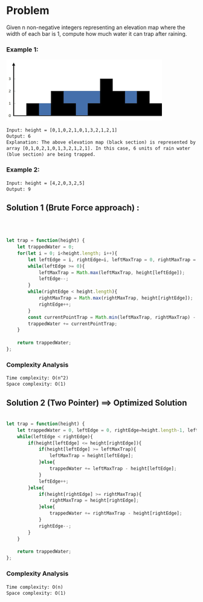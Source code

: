 # Problem

Given n non-negative integers representing an elevation map where the width of each bar is 1, compute how much water it can trap after raining.


### Example 1:

![](./rainwatertrap.png)


    Input: height = [0,1,0,2,1,0,1,3,2,1,2,1]
    Output: 6
    Explanation: The above elevation map (black section) is represented by array [0,1,0,2,1,0,1,3,2,1,2,1]. In this case, 6 units of rain water (blue section) are being trapped.

### Example 2:

    Input: height = [4,2,0,3,2,5]
    Output: 9


## Solution 1 (Brute Force approach) : 
<br>

```javascript

let trap = function(height) {
    let trappedWater = 0;
    for(let i = 0; i<height.length; i++){
        let leftEdge = i, rightEdge=i, leftMaxTrap = 0, rightMaxTrap = 0;
        while(leftEdge >= 0){
            leftMaxTrap = Math.max(leftMaxTrap, height[leftEdge]);
            leftEdge--;
        }
        while(rightEdge < height.length){
            rightMaxTrap = Math.max(rightMaxTrap, height[rightEdge]);
            rightEdge++;
        }
        const currentPointTrap = Math.min(leftMaxTrap, rightMaxTrap) - height[i];
        trappedWater += currentPointTrap;
    }
    
    return trappedWater;
};


```

### Complexity Analysis

    Time complexity: O(n^2)
    Space complexity: O(1)


## Solution 2 (Two Pointer) ==>  Optimized Solution


```javascript

let trap = function(height) {
    let trappedWater = 0, leftEdge = 0, rightEdge=height.length-1, leftMaxTrap = 0, rightMaxTrap = 0;
    while(leftEdge < rightEdge){
        if(height[leftEdge] <= height[rightEdge]){
            if(height[leftEdge] >= leftMaxTrap){
                leftMaxTrap = height[leftEdge];
            }else{
                trappedWater += leftMaxTrap - height[leftEdge]; 
            }
            leftEdge++;
        }else{
            if(height[rightEdge] >= rightMaxTrap){
                rightMaxTrap = height[rightEdge];
            }else{
                trappedWater += rightMaxTrap - height[rightEdge];
            }
            rightEdge--;
        } 
    }
    
    return trappedWater;
};


```

### Complexity Analysis

    Time complexity: O(n)
    Space complexity: O(1)

